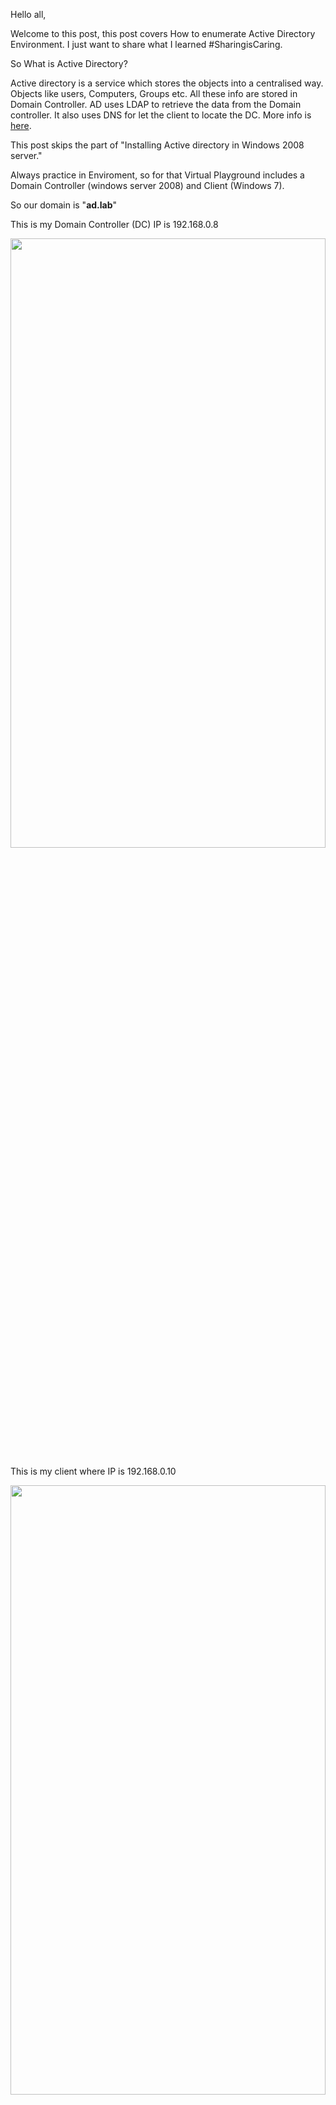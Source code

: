 Hello all,

Welcome to this post, this post covers How to enumerate Active Directory Environment. I just want to share what I learned #SharingisCaring. 

So What is Active Directory?

Active directory is a service which stores the objects into a centralised way. Objects like users, Computers, Groups etc. All these info are stored in Domain Controller. AD uses LDAP to retrieve the data from the Domain controller. It also uses DNS for let the client to locate the DC. More info is [here](https://searchwindowsserver.techtarget.com/definition/Active-Directory).

This post skips the part of "Installing Active directory in Windows 2008 server."

Always practice in Enviroment, so for that Virtual Playground includes a Domain Controller (windows server 2008) and Client (Windows 7). 

So our domain is "**ad.lab**"

This is my Domain Controller (DC) IP is 192.168.0.8

<img src="../../../ad_front.png" height='50%' width="100%">


This is my client where IP is 192.168.0.10 

<img src="../../../Capture.PNG" height='50%' width="100%">


So let's get started,

The first stage would be is to get into the network of the target. 
And it can be in any way like through the use of Responder, Exploiting any service vulnerability, Social Engineering etc.

So for the sake of simplicity what I have done is  I already uploaded a EXE file onto the target machine which is a part of domain.
The file was created with meterpreter payload with msfvenom.

So what will happen if user opens up the exe file? The target machine will send a GET request to our machine because that how the meterpreter payload works, 

So we have all set to exploit, so lets exploit it.

After opening the file, as you can see the meterpreter connection to our machine hence we are in.

Image


Now first thing we should check the domain name, 

command:- wmic computersystem get domain

And here it is

Image

Now we know the Domain name of domain controller, so its time to enumerate the information from Domain controller.

I use Powerview for enumeration. It was written by HarmJoy. [Correction]


This command will list out the domain groups in ADDS 

Command: Get-NetGroup

Image


After we know the domain groups, then try to enumerate the users who are live in them.

Command: Get-NetGroupMember 

Image

By default it get the "Domain Admins" but you can change it if you see any interesting Group like this.

Command: Get-NetGroupMember Groupname

Image


So we now know who is Admin. Its worth to check if any misconfiguration is in their profile.

Command: Get-NetUser username

Image

Why I said Misconfiguration is because they often allow to see the email, Phone number etc which can be helpful for Social Engineering.











